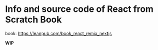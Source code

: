# Info and source code of React from Scratch Book

book: https://leanpub.com/book_react_remix_nextjs

**WIP**
